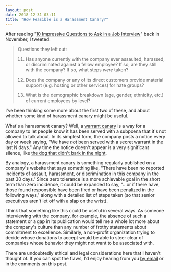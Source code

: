 ```yaml
---
layout: post
date: 2018-12-31 03:11
title: "How Feasible is a Harassment Canary?"
---
```


After reading "[10 Impressive Questions to Ask in a Job Interview](https://www.thecut.com/article/questions-to-ask-in-a-job-interview.html)"
back in November,
I tweeted:

> Questions they left out:
> 
> 11. Has anyone currently with the company ever assaulted, harassed, or discriminated against a fellow employee?
> If so, are they still with the company? If so, what steps *were* taken?
>
> 12. Does the company or any of its direct customers provide material support (e.g. hosting or other services) for hate groups?
>
> 13. What is the demographic breakdown (age, gender, ethnicity, etc.) of current employees by level?

I've been thinking some more about the first two of these,
and about whether some kind of harassment canary might be useful.

What's a harassment canary?
Well, a [warrant canary](https://en.wikipedia.org/wiki/Warrant_canary)
is a way for a company to let people know it has been served with a subpoena
that it's not allowed to talk about.
In its simplest form,
the company posts a notice every day or week saying,
"We have *not* been served with a secret warrant in the last N days."
Any time the notice doesn't appear is a very significant silence,
like [the dog that didn't bark in the night](https://en.wikipedia.org/wiki/The_Adventure_of_Silver_Blaze).

By analogy,
a harassment canary is something regularly published on a company's website that says something like,
"There have been no reported incidents of assault, harassment, or discrimination in this company in the past 30 days."
Since zero tolerance is a more achievable goal in the short term than zero incidence,
it could be expanded to say,
"...or if there have, those found responsible have been fired
or have been penalized in the following ways,"
along with a detailed list of steps taken
(so that senior executives aren't let off with a slap on the wrist).

I think that something like this could be useful in several ways.
As someone interviewing with the company,
for example,
the absence of such a statement
or a gap in its publication
would tell me a whole lot more about the company's culture
than any number of frothy statements about commitment to excellence.
Similarly,
a non-profit organization trying to decide whose donations to accept
would be able to steer clear of companies whose behavior they might not want to be associated with.

There are undoubtedly ethical and legal considerations here that I haven't thought of.
If you can spot the flaws,
I'd enjoy hearing from you [by email](mailto:gvwilson@third-bit.com)
or in the comments on this post.
